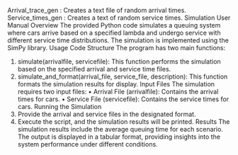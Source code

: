 Arrival_trace_gen : Creates a text file of random arrival times.
Service_times_gen : Creates a text of random service times.
Simulation User Manual
Overview
The provided Python code simulates a queuing system where cars arrive based on a specified lambda and undergo service with different service time distributions. The simulation is implemented using the SimPy library.
Usage
Code Structure
The program has two main functions:
1.	simulate(arrivalfile, servicefile): This function performs the simulation based on the specified arrival and service time files.
2.	simulate_and_format(arrival_file, service_file, description): This function formats the simulation results for display.
Input Files
The simulation requires two input files:
•	Arrival File (arrivalfile): Contains the arrival times for cars.
•	Service File (servicefile): Contains the service times for cars.
Running the Simulation
1.	Provide the arrival and service files in the designated format.
2.	Execute the script, and the simulation results will be printed.
Results
The simulation results include the average queuing time for each scenario. The output is displayed in a tabular format, providing insights into the system performance under different conditions.
